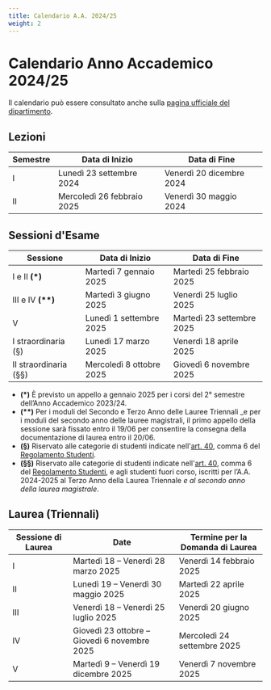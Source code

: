 ```yaml
---
title: Calendario A.A. 2024/25
weight: 2
---
```


# Calendario Anno Accademico 2024/25

Il calendario può essere consultato anche sulla [pagina ufficiale del dipartimento](https://i3s.web.uniroma1.it/it/calendario-didattico).

## Lezioni

| Semestre | Data di Inizio             | Data di Fine             |
|----------|----------------------------|--------------------------|
| I        | Lunedì 23 settembre 2024   | Venerdì 20 dicembre 2024 |
| II       | Mercoledì 26 febbraio 2025 | Venerdì 30 maggio 2024   |

## Sessioni d'Esame

| Sessione              | Data di Inizio           | Data di Fine              |
|-----------------------|--------------------------|---------------------------|
| I e II <b>(*)</b>     | Martedì 7 gennaio 2025   | Martedì 25 febbraio 2025  |
| III e IV <b>(**)</b>  | Martedì 3 giugno 2025    | Venerdì 25 luglio 2025    |
| V                     | Lunedì 1 settembre 2025  | Martedì 23 settembre 2025 |
| I straordinaria (§)   | Lunedì 17 marzo 2025     | Venerdì 18 aprile 2025    |
| II straordinaria (§§) | Mercoledì 8 ottobre 2025 | Giovedì 6 novembre 2025   |

- **(*)** È previsto un appello a gennaio 2025 per i corsi del 2° semestre dell’Anno Accademico 2023/24.
- **(\*\*)** Per i moduli del Secondo e Terzo Anno delle Lauree Triennali _e per i moduli del secondo anno delle lauree magistrali, il primo appello della sessione sarà fissato entro il 19/06 per consentire la consegna della documentazione di laurea entro il 20/06.
- **(§)** Riservato alle categorie di studenti indicate nell'[art. 40](https://www.uniroma1.it/it/content/esami-di-profitto), comma 6 del [Regolamento Studenti](https://www.uniroma1.it/it/pagina/regolamento-studenti).
- **(§§)** Riservato alle categorie di studenti indicate nell'[art. 40](https://www.uniroma1.it/it/content/esami-di-profitto), comma 6 del [Regolamento Studenti](https://www.uniroma1.it/it/pagina/regolamento-studenti), e agli studenti fuori corso, iscritti per l’A.A. 2024-2025 al Terzo Anno della Laurea Triennale _e al secondo anno della laurea magistrale_.

## Laurea (Triennali)

| Sessione di Laurea | Date                                         | Termine per la Domanda di Laurea |
|--------------------|----------------------------------------------|----------------------------------|
| I                  | Martedì 18 – Venerdì 28 marzo 2025           | Venerdì 14 febbraio 2025         |
| II                 | Lunedì 19 – Venerdì 30 maggio 2025           | Martedì 22 aprile 2025           |
| III                | Venerdì 18 – Venerdì 25 luglio 2025          | Venerdì 20 giugno 2025           |
| IV                 | Giovedì 23 ottobre – Giovedì 6 novembre 2025 | Mercoledì 24 settembre 2025      |
| V                  | Martedì 9 – Venerdì 19 dicembre 2025         | Venerdì 7 novembre 2025          |

